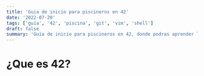 ```yaml
---
title: 'Guia de inicio para piscineros en 42'
date: '2022-07-20'
tags: ['guía', '42', 'piscina', 'git', 'vim', 'shell']
draft: false
summary: 'Guía de inicio para piscineros en 42, donde podras aprender lo necesario para empezar a programar, crear un repositorio en git, configurar vim, aprender a usarlo y mucho más.'
---
```


# ¿Que es 42?
